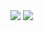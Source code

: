 <img src="https://komarev.com/ghpvc/?username=py660">
<img src="https://github-readme-stats.vercel.app/api/top-langs?username=py660&count_private=true&theme=dark&layout=compact">
